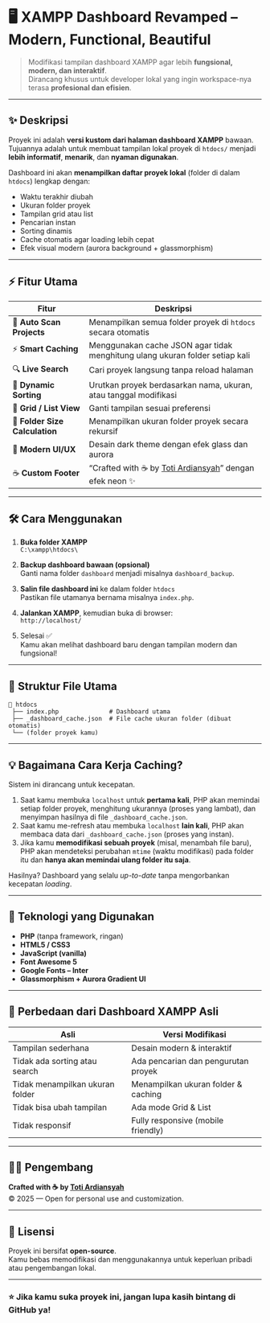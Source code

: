 # 🖥️ XAMPP Dashboard Revamped – Modern, Functional, Beautiful

> Modifikasi tampilan dashboard XAMPP agar lebih **fungsional, modern, dan interaktif**.  
> Dirancang khusus untuk developer lokal yang ingin workspace-nya terasa **profesional dan efisien**.

---

## ✨ Deskripsi

Proyek ini adalah **versi kustom dari halaman dashboard XAMPP** bawaan.  
Tujuannya adalah untuk membuat tampilan lokal proyek di `htdocs/` menjadi **lebih informatif**, **menarik**, dan **nyaman digunakan**.

Dashboard ini akan **menampilkan daftar proyek lokal** (folder di dalam `htdocs`) lengkap dengan:

- Waktu terakhir diubah  
- Ukuran folder proyek  
- Tampilan grid atau list  
- Pencarian instan  
- Sorting dinamis  
- Cache otomatis agar loading lebih cepat  
- Efek visual modern (aurora background + glassmorphism)

---

## ⚡ Fitur Utama

| Fitur | Deskripsi |
|-------|------------|
| 🧭 **Auto Scan Projects** | Menampilkan semua folder proyek di `htdocs` secara otomatis |
| ⚡ **Smart Caching** | Menggunakan cache JSON agar tidak menghitung ulang ukuran folder setiap kali |
| 🔍 **Live Search** | Cari proyek langsung tanpa reload halaman |
| 🔄 **Dynamic Sorting** | Urutkan proyek berdasarkan nama, ukuran, atau tanggal modifikasi |
| 🧱 **Grid / List View** | Ganti tampilan sesuai preferensi |
| 💾 **Folder Size Calculation** | Menampilkan ukuran folder proyek secara rekursif |
| 🌈 **Modern UI/UX** | Desain dark theme dengan efek glass dan aurora |
| ☕ **Custom Footer** | “Crafted with ☕ by [Toti Ardiansyah](https://totiard.github.io/Profile-New)” dengan efek neon ✨ |

---

## 🛠️ Cara Menggunakan

1. **Buka folder XAMPP**  
`C:\xampp\htdocs\`

2. **Backup dashboard bawaan (opsional)**  
Ganti nama folder `dashboard` menjadi misalnya `dashboard_backup`.

3. **Salin file dashboard ini** ke dalam folder `htdocs`  
Pastikan file utamanya bernama misalnya `index.php`.

4. **Jalankan XAMPP**, kemudian buka di browser:  
`http://localhost/`

5. Selesai ✅  
Kamu akan melihat dashboard baru dengan tampilan modern dan fungsional!

---

## 📁 Struktur File Utama

```plaintext
📂 htdocs
 ├── index.php              # Dashboard utama
 ├── _dashboard_cache.json  # File cache ukuran folder (dibuat otomatis)
 └── (folder proyek kamu)
```

---

## 💡 Bagaimana Cara Kerja Caching?

Sistem ini dirancang untuk kecepatan.

1.  Saat kamu membuka `localhost` untuk **pertama kali**, PHP akan memindai setiap folder proyek, menghitung ukurannya (proses yang lambat), dan menyimpan hasilnya di file `_dashboard_cache.json`.
2.  Saat kamu me-refresh atau membuka `localhost` **lain kali**, PHP akan membaca data dari `_dashboard_cache.json` (proses yang instan).
3.  Jika kamu **memodifikasi sebuah proyek** (misal, menambah file baru), PHP akan mendeteksi perubahan `mtime` (waktu modifikasi) pada folder itu dan **hanya akan memindai ulang folder itu saja**.

Hasilnya? Dashboard yang selalu *up-to-date* tanpa mengorbankan kecepatan *loading*.

---

## 🧠 Teknologi yang Digunakan

- **PHP** (tanpa framework, ringan)
- **HTML5 / CSS3**
- **JavaScript (vanilla)**
- **Font Awesome 5**
- **Google Fonts – Inter**
- **Glassmorphism + Aurora Gradient UI**

---

## 🧩 Perbedaan dari Dashboard XAMPP Asli

| Asli | Versi Modifikasi |
|------|------------------|
| Tampilan sederhana | Desain modern & interaktif |
| Tidak ada sorting atau search | Ada pencarian dan pengurutan proyek |
| Tidak menampilkan ukuran folder | Menampilkan ukuran folder & caching |
| Tidak bisa ubah tampilan | Ada mode Grid & List |
| Tidak responsif | Fully responsive (mobile friendly) |

---

## 🧑‍💻 Pengembang

**Crafted with ☕ by [Toti Ardiansyah](https://totiard.github.io/Profile-New)**  
© 2025 — Open for personal use and customization.

---

## 📜 Lisensi

Proyek ini bersifat **open-source**.  
Kamu bebas memodifikasi dan menggunakannya untuk keperluan pribadi atau pengembangan lokal.

---

### ⭐ Jika kamu suka proyek ini, jangan lupa kasih bintang di GitHub ya!
